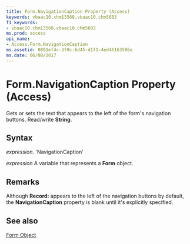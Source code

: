 ```yaml
---
title: Form.NavigationCaption Property (Access)
keywords: vbaac10.chm13568,vbaac10.chm5683
f1_keywords:
- vbaac10.chm13568,vbaac10.chm5683
ms.prod: access
api_name:
- Access.Form.NavigationCaption
ms.assetid: 0801ef4c-3f0c-6d45-d1f1-4ed46163586e
ms.date: 06/08/2017
---
```



# Form.NavigationCaption Property (Access)

Gets or sets the text that appears to the left of the form's navigation buttons. Read/write  **String**.


## Syntax

 _expression_. 'NavigationCaption'

 _expression_ A variable that represents a **Form** object.


## Remarks

Although  **Record:** appears to the left of the navigation buttons by default, the **NavigationCaption** property is blank until it's explicitly specified.


## See also


[Form Object](Access.Form.md)

